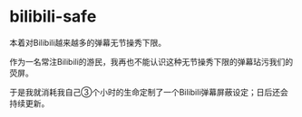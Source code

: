 bilibili-safe
=============
本着对Bilibili越来越多的弹幕无节操秀下限。

作为一名常注Bilibili的游民，我再也不能认识这种无节操秀下限的弹幕玷污我们的荧屏。

于是我就消耗我自己③个小时的生命定制了一个Bilibili弹幕屏蔽设定；日后还会持续更新。

